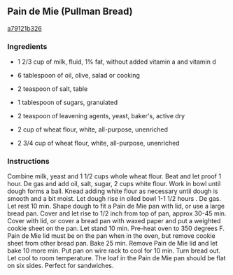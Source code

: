 ## Pain de Mie (Pullman Bread)

[a79121b326](http://www.food.com/recipe/pain-de-mie-pullman-bread-9031)

### Ingredients

 - 1 2/3 cup of milk, fluid, 1% fat, without added vitamin a and vitamin d

 - 6 tablespoon of oil, olive, salad or cooking

 - 2 teaspoon of salt, table

 - 1 tablespoon of sugars, granulated

 - 2 teaspoon of leavening agents, yeast, baker's, active dry

 - 2 cup of wheat flour, white, all-purpose, unenriched

 - 2 3/4 cup of wheat flour, white, all-purpose, unenriched

### Instructions

Combine milk, yeast and 1 1/2 cups whole wheat flour. Beat and let proof 1 hour. De gas and add oil, salt, sugar, 2 cups white flour. Work in bowl until dough forms a ball. Knead adding white flour as necessary until dough is smooth and a bit moist. Let dough rise in oiled bowl 1-1 1/2 hours . De gas. Let rest 10 min. Shape dough to fit a Pain de Mie pan with lid, or use a large bread pan. Cover and let rise to 1/2 inch from top of pan, approx 30-45 min. Cover with lid, or cover a bread pan with waxed paper and put a weighted cookie sheet on the pan. Let stand 10 min. Pre-heat oven to 350 degrees F. Pain de Mie lid must be on the pan when in the oven, but remove cookie sheet from other bread pan. Bake 25 min. Remove Pain de Mie lid and let bake 10 more min. Put pan on wire rack to cool for 10 min. Turn bread out. Let cool to room temperature. The loaf in the Pain de Mie pan should be flat on six sides. Perfect for sandwiches.